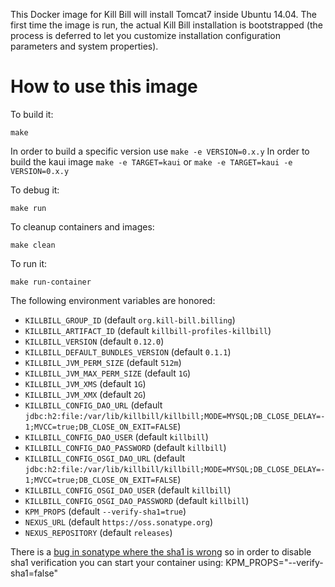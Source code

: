 This Docker image for Kill Bill will install Tomcat7 inside Ubuntu 14.04. The first time the image is run, the actual Kill Bill installation is bootstrapped (the process is deferred to let you customize installation configuration parameters and system properties).

# How to use this image

To build it:

    make

In order to build a specific version use `make -e VERSION=0.x.y`
In order to build the kaui image `make -e TARGET=kaui` or  `make -e TARGET=kaui -e VERSION=0.x.y`


To debug it:

    make run


To cleanup containers and images:

    make clean


To run it:

    make run-container


The following environment variables are honored:

  - `KILLBILL_GROUP_ID` (default `org.kill-bill.billing`)
  - `KILLBILL_ARTIFACT_ID` (default `killbill-profiles-killbill`)
  - `KILLBILL_VERSION` (default `0.12.0`)
  - `KILLBILL_DEFAULT_BUNDLES_VERSION` (default `0.1.1`)
  - `KILLBILL_JVM_PERM_SIZE` (default `512m`)
  - `KILLBILL_JVM_MAX_PERM_SIZE` (default `1G`)
  - `KILLBILL_JVM_XMS` (default `1G`)
  - `KILLBILL_JVM_XMX` (default `2G`)
  - `KILLBILL_CONFIG_DAO_URL` (default `jdbc:h2:file:/var/lib/killbill/killbill;MODE=MYSQL;DB_CLOSE_DELAY=-1;MVCC=true;DB_CLOSE_ON_EXIT=FALSE`)
  - `KILLBILL_CONFIG_DAO_USER` (default `killbill`)
  - `KILLBILL_CONFIG_DAO_PASSWORD` (default `killbill`)
  - `KILLBILL_CONFIG_OSGI_DAO_URL` (default `jdbc:h2:file:/var/lib/killbill/killbill;MODE=MYSQL;DB_CLOSE_DELAY=-1;MVCC=true;DB_CLOSE_ON_EXIT=FALSE`)
  - `KILLBILL_CONFIG_OSGI_DAO_USER` (default `killbill`)
  - `KILLBILL_CONFIG_OSGI_DAO_PASSWORD` (default `killbill`)
  - `KPM_PROPS` (default `--verify-sha1=true`)
  - `NEXUS_URL` (default `https://oss.sonatype.org`)
  - `NEXUS_REPOSITORY` (default `releases`)

There is a [bug in sonatype where the sha1 is wrong](https://issues.sonatype.org/browse/OSSRH-13936) so in order to disable sha1 verification you can start your container using: KPM_PROPS="--verify-sha1=false"
